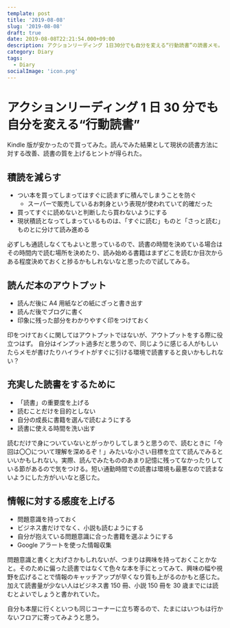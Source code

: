 ```yaml
---
template: post
title: '2019-08-08'
slug: '2019-08-08'
draft: true
date: 2019-08-08T22:21:54.000+09:00
description: アクションリーディング 1日30分でも自分を変える“行動読書”の読書メモ。
category: Diary
tags:
  - Diary
socialImage: 'icon.png'
---
```


# アクションリーディング 1 日 30 分でも自分を変える“行動読書”

Kindle 版が安かったので買ってみた。読んでみた結果として現状の読書方法に対する改善、読書の質を上げるヒントが得られた。

## 積読を減らす

- つい本を買ってしまってはすぐに読まずに積んでしまうことを防ぐ
  - スーパーで販売しているお刺身という表現が使われていて的確だった
- 買ってすぐに読めないと判断したら買わないようにする
- 現状積読となってしまっているものは、「すぐに読む」ものと「さっと読む」ものとに分けて読み進める

必ずしも通読しなくてもよいと思っているので、読書の時間を決めている場合はその時間内で読む場所を決めたり、読み始める書籍はまずどこを読むか目次からある程度決めておくと捗るかもしれないなと思ったので試してみる。

## 読んだ本のアウトプット

- 読んだ後に A4 用紙などの紙にざっと書き出す
- 読んだ後でブログに書く
- 印象に残った部分をわかりやすく印をつけておく

印をつけておくに関してはアウトプットではないが、アウトプットをする際に役立つはず。
自分はインプット過多だと思うので、同じように感じる人がもしいたらメモが書けたりハイライトがすぐに引ける環境で読書すると良いかもしれない？

## 充実した読書をするために

- 「読書」の重要度を上げる
- 読むことだけを目的としない
- 自分の成長に書籍を選んで読むようにする
- 読書に使える時間を洗い出す

読むだけで身についていないとがっかりしてしまうと思うので、読むときに「今回は〇〇について理解を深めるぞ！」みたいな小さい目標を立てて読んでみるといいかもしれない。実際、読んでみたもののあまり記憶に残ってなかったりしている節があるので気をつける。短い通勤時間での読書は環境も最悪なので読まないようにした方がいいなと感じた。

## 情報に対する感度を上げる

- 問題意識を持っておく
- ビジネス書だけでなく、小説も読むようにする
- 自分が抱えている問題意識に合った書籍を選ぶようにする
- Google アラートを使った情報収集

問題意識と書くと大げさかもしれないが、つまりは興味を持っておくことかなと。そのために偏った読書ではなくて色々な本を手にとってみて、興味の幅や視野を広げることで情報のキャッチアップが早くなり質も上がるのかもと感じた。加えて読書量が少ない人はビジネス書 150 冊、小説 150 冊を 30 歳までには読むとよいでしょうと書かれていた。

自分も本屋に行くといつも同じコーナーに立ち寄るので、たまにはいつもは行かないフロアに寄ってみようと思う。
